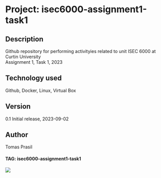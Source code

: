 # Project: isec6000-assignment1-task1 

## Description
Github repository for performing activityies related to unit ISEC 6000 at Curtin University  
Assignment 1, Task 1, 2023

## Technology used
Github, Docker, Linux, Virtual Box

## Version
0.1 Initial release, 2023-09-02

## Author
Tomas Prasil

#### TAG: isec6000-assignment1-task1 
![](https://komarev.com/ghpvc/?username=Gogo72&color=green)
